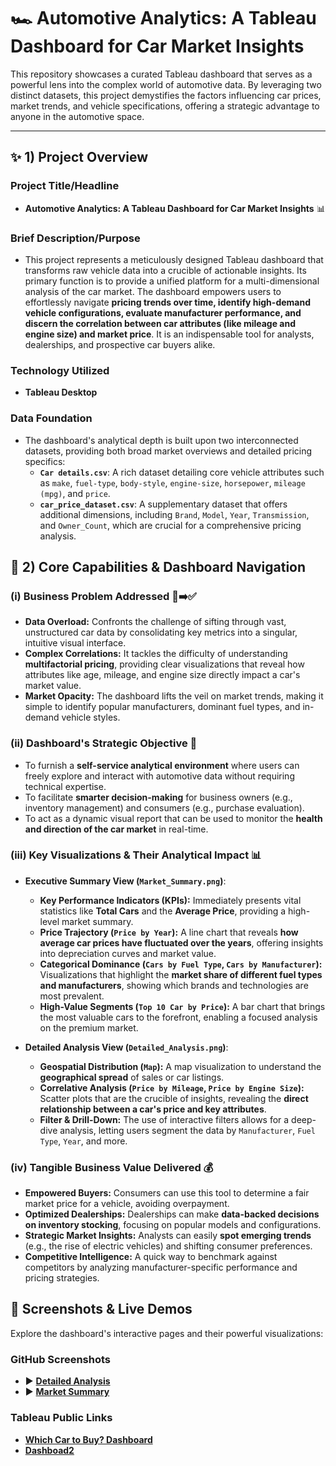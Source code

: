 # 🏎️ Automotive Analytics: A Tableau Dashboard for Car Market Insights

This repository showcases a curated Tableau dashboard that serves as a powerful lens into the complex world of automotive data. By leveraging two distinct datasets, this project demystifies the factors influencing car prices, market trends, and vehicle specifications, offering a strategic advantage to anyone in the automotive space.

---

## ✨ 1) Project Overview

### Project Title/Headline
* **Automotive Analytics: A Tableau Dashboard for Car Market Insights** 📊

### Brief Description/Purpose
* This project represents a meticulously designed Tableau dashboard that transforms raw vehicle data into a crucible of actionable insights. Its primary function is to provide a unified platform for a multi-dimensional analysis of the car market. The dashboard empowers users to effortlessly navigate **pricing trends over time, identify high-demand vehicle configurations, evaluate manufacturer performance, and discern the correlation between car attributes (like mileage and engine size) and market price**. It is an indispensable tool for analysts, dealerships, and prospective car buyers alike.

### Technology Utilized
* **Tableau Desktop**

### Data Foundation
* The dashboard's analytical depth is built upon two interconnected datasets, providing both broad market overviews and detailed pricing specifics:
    * **`Car details.csv`**: A rich dataset detailing core vehicle attributes such as `make`, `fuel-type`, `body-style`, `engine-size`, `horsepower`, `mileage (mpg)`, and `price`.
    * **`car_price_dataset.csv`**: A supplementary dataset that offers additional dimensions, including `Brand`, `Model`, `Year`, `Transmission`, and `Owner_Count`, which are crucial for a comprehensive pricing analysis.

## 🌟 2) Core Capabilities & Dashboard Navigation

### (i) Business Problem Addressed 🤯➡️✅
* **Data Overload:** Confronts the challenge of sifting through vast, unstructured car data by consolidating key metrics into a singular, intuitive visual interface.
* **Complex Correlations:** It tackles the difficulty of understanding **multifactorial pricing**, providing clear visualizations that reveal how attributes like age, mileage, and engine size directly impact a car's market value.
* **Market Opacity:** The dashboard lifts the veil on market trends, making it simple to identify popular manufacturers, dominant fuel types, and in-demand vehicle styles.

### (ii) Dashboard's Strategic Objective 🎯
* To furnish a **self-service analytical environment** where users can freely explore and interact with automotive data without requiring technical expertise.
* To facilitate **smarter decision-making** for business owners (e.g., inventory management) and consumers (e.g., purchase evaluation).
* To act as a dynamic visual report that can be used to monitor the **health and direction of the car market** in real-time.

### (iii) Key Visualizations & Their Analytical Impact 📊
* **Executive Summary View (`Market_Summary.png`)**:
    * **Key Performance Indicators (KPIs):** Immediately presents vital statistics like **Total Cars** and the **Average Price**, providing a high-level market summary.
    * **Price Trajectory (`Price by Year`):** A line chart that reveals **how average car prices have fluctuated over the years**, offering insights into depreciation curves and market value.
    * **Categorical Dominance (`Cars by Fuel Type`, `Cars by Manufacturer`):** Visualizations that highlight the **market share of different fuel types and manufacturers**, showing which brands and technologies are most prevalent.
    * **High-Value Segments (`Top 10 Car by Price`):** A bar chart that brings the most valuable cars to the forefront, enabling a focused analysis on the premium market.

* **Detailed Analysis View (`Detailed_Analysis.png`)**:
    * **Geospatial Distribution (`Map`):** A map visualization to understand the **geographical spread** of sales or car listings.
    * **Correlative Analysis (`Price by Mileage`, `Price by Engine Size`):** Scatter plots that are the crucible of insights, revealing the **direct relationship between a car's price and key attributes**.
    * **Filter & Drill-Down:** The use of interactive filters allows for a deep-dive analysis, letting users segment the data by `Manufacturer`, `Fuel Type`, `Year`, and more.

### (iv) Tangible Business Value Delivered 💰
* **Empowered Buyers:** Consumers can use this tool to determine a fair market price for a vehicle, avoiding overpayment.
* **Optimized Dealerships:** Dealerships can make **data-backed decisions on inventory stocking**, focusing on popular models and configurations.
* **Strategic Market Insights:** Analysts can easily **spot emerging trends** (e.g., the rise of electric vehicles) and shifting consumer preferences.
* **Competitive Intelligence:** A quick way to benchmark against competitors by analyzing manufacturer-specific performance and pricing strategies.

## 📸 Screenshots & Live Demos
Explore the dashboard's interactive pages and their powerful visualizations:

### GitHub Screenshots
* ▶️ **[Detailed Analysis](https://github.com/shivanisyal09/Car-Market-Analysis-Tableau/blob/main/Car_Data_Analysis.png)**
* ▶️ **[Market Summary](https://github.com/shivanisyal09/Car-Market-Analysis-Tableau/blob/main/Market_Summary.png)**

### Tableau Public Links
* **[Which Car to Buy? Dashboard](https://public.tableau.com/views/CarDataAnalysis_17582815445630/CarDataAnalysis?:language=en-US&:sid=&:redirect=auth&:display_count=n&:origin=viz_share_link)**
* **[Dashboad2](https://public.tableau.com/views/Book1_17413573421750/Dashboard1?:language=en-US&:sid=&:redirect=auth&:display_count=n&:origin=viz_share_link)**
